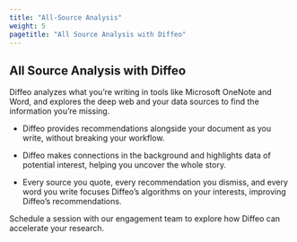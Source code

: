 ```yaml
---
title: "All-Source Analysis"
weight: 5
pagetitle: "All Source Analysis with Diffeo"
---
```


## All Source Analysis with Diffeo

Diffeo analyzes what you’re writing in tools like Microsoft OneNote and Word, and explores the deep web and your data sources to find the information you’re missing.

* Diffeo provides recommendations alongside your document as you write, without breaking your workflow.

* Diffeo makes connections in the background and highlights data of potential interest, helping you uncover the whole story.

* Every source you quote, every recommendation you dismiss, and every word you write focuses Diffeo’s algorithms on your interests, improving Diffeo’s recommendations.

Schedule a session with our engagement team to explore how Diffeo can accelerate your research.
